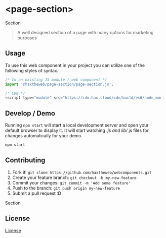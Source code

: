 # &lt;page-section&gt;

Section
> A well designed section of a page with many options for marketing purposes

## Usage
To use this web component in your project you can utilize one of the following styles of syntax.

```js
/* In an existing JS module / web component */
import '@haxtheweb/page-section/page-section.js';

/* CDN */
<script type="module" src="https://cdn.hax.cloud/cdn/build/es6/node_modules/@haxtheweb/page-section/page-section.js"></script>
```

## Develop / Demo
Running `npm start` will start a local development server and open your default browser to display it. It will start watching *.js and lib/*.js files for changes automatically for your demo.
```bash
npm start
```


## Contributing

1. Fork it! `git clone https://github.com/haxtheweb/webcomponents.git`
2. Create your feature branch: `git checkout -b my-new-feature`
3. Commit your changes: `git commit -m 'Add some feature'`
4. Push to the branch: `git push origin my-new-feature`
5. Submit a pull request :D

Section

## License
[ License](http://opensource.org/licenses/)